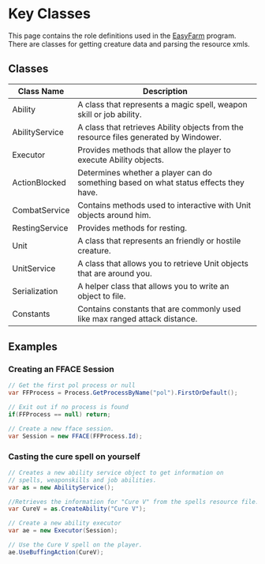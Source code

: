 # Key Classes
This page contains the role definitions used in the [EasyFarm](https://github.com/Mykezero/EasyFarm/wiki) program. There are classes for getting creature data and parsing the resource xmls. 

## Classes
| Class Name | Description | 
|------------|-------------|
| Ability | A class that represents a magic spell, weapon skill or job ability. |
| AbilityService | A class that retrieves Ability objects from the resource files generated by Windower. |
| Executor | Provides methods that allow the player to execute Ability objects. |
| ActionBlocked | Determines whether a player can do something based on what status effects they have. |
| CombatService | Contains methods used to interactive with Unit objects around him. |
| RestingService | Provides methods for resting. |
| Unit | A class that represents an friendly or hostile creature. |
| UnitService | A class that allows you to retrieve Unit objects that are around you. |
| Serialization | A helper class that allows you to write an object to file. |
| Constants | Contains constants that are commonly used like max ranged attack distance. |

## Examples
### Creating an FFACE Session
```C#
// Get the first pol process or null
var FFProcess = Process.GetProcessByName("pol").FirstOrDefault();

// Exit out if no process is found
if(FFProcess == null) return;

// Create a new fface session.
var Session = new FFACE(FFProcess.Id);
```
### Casting the cure spell on yourself
```C#
// Creates a new ability service object to get information on 
// spells, weaponskills and job abilities.
var as = new AbilityService();

//Retrieves the information for "Cure V" from the spells resource file.
var CureV = as.CreateAbility("Cure V");

// Create a new ability executor
var ae = new Executor(Session);

// Use the Cure V spell on the player.
ae.UseBuffingAction(CureV);
```